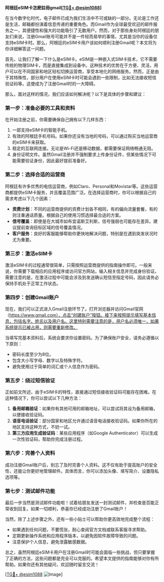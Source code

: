 **阿根廷eSIM卡怎麽註冊gmail[[TG💪+ @esim1088](https://t.me/s/esim1088)]**

在当今数字化时代，电子邮件已成为我们生活中不可或缺的一部分。无论是工作还是生活，邮箱都扮演着信息传递的重要角色。而Gmail作为全球最受欢迎的邮件服务之一，其便捷性和强大的功能吸引了无数用户。然而，对于那些身处阿根廷的朋友们来说，注册Gmail账号可能并不是一件轻而易举的事情，尤其是当你的设备仅支持eSIM卡时。那么，阿根廷的eSIM卡用户该如何顺利注册Gmail呢？本文将为你详细解答这一问题。

首先，让我们了解一下什么是eSIM卡。eSIM是一种嵌入式SIM卡技术，它不需要传统的物理SIM卡，而是直接集成到设备中。这种技术的优势在于方便、灵活，用户可以在不同国家和地区轻松切换运营商，享受本地化的网络服务。然而，正是由于其特殊性，部分用户在使用eSIM卡时可能会遇到一些限制，比如无法接收短信验证码等。这便成为了注册Gmail时的一大障碍。

那么，面对这样的情况，我们应该如何解决呢？以下是具体的步骤和建议：

### **第一步：准备必要的工具和资料**
在开始注册之前，你需要确保自己拥有以下几样东西：
1. 一部支持eSIM卡的智能手机。
2. 有效的阿根廷手机号码。如果你还没有当地的号码，可以通过购买当地运营商的eSIM卡来获取。
3. 稳定的互联网连接。无论是Wi-Fi还是移动数据，都需要保证网络畅通无阻。
4. 身份证明文件。虽然Gmail注册并不强制要求上传身份证件，但某些情况下可能需要验证身份，因此最好提前准备好。

### **第二步：选择合适的运营商**
阿根廷有许多优秀的电信运营商，例如Claro、Personal和Movistar等。这些运营商都提供eSIM卡服务，并且覆盖范围广泛。在选择运营商时，你可以根据自己的需求考虑以下几个因素：
- **资费计划**：不同的运营商提供的资费计划各不相同，有的偏向流量套餐，有的则注重通话质量。根据自己的使用习惯选择最合适的方案。
- **信号覆盖**：即使是在大城市如布宜诺斯艾利斯，信号强弱也可能存在差异。建议提前查询目标区域的信号覆盖情况。
- **客户服务**：良好的客服能够帮助你更快地解决问题，特别是在遇到突发状况时尤为重要。

### **第三步：激活eSIM卡**
激活eSIM卡的过程通常很简单，只需按照运营商提供的指南操作即可。一般来说，你需要下载相应的应用程序或访问官方网站，输入相关信息并完成身份验证。需要注意的是，在激活过程中可能会涉及到发送确认短信至指定号码，因此请务必保持手机处于正常工作状态。

### **第四步：创建Gmail账户**
现在，我们可以正式进入Gmail注册环节了。打开浏览器并访问Gmail官网（https://www.gmail.com），点击“创建账户”按钮。接下来按照提示填写基本信息，包括名字、姓氏以及用户名。这里特别需要注意的是，用户名必须唯一，如果系统提示已被占用，则需要重新修改。

当填写完基本资料后，系统会要求你设置密码。为了确保账户安全，请务必遵循以下原则：
- 密码长度至少为8位。
- 包含大小写字母、数字以及特殊字符。
- 避免使用过于简单的词汇或个人信息作为密码。

### **第五步：绕过短信验证**
正如前文所述，由于eSIM卡的特性，直接通过短信接收验证码可能存在困难。在这种情况下，你可以尝试以下几种方法：
1. **备用邮箱验证**：如果你有其他可用的邮箱地址，可以尝试将其设为备用邮箱，以便接收验证码。
2. **语音电话验证**：部分国家和地区允许通过语音电话接收验证码。如果你所在的地区支持这种方式，不妨一试。
3. **第三方应用生成验证码**：某些应用程序（如Google Authenticator）可以生成一次性验证码，帮助你完成注册过程。

### **第六步：完善个人资料**
成功注册Gmail账户后，别忘了及时完善个人资料。这不仅有助于提高账户的安全性，还能让你更好地管理邮件。具体而言，你可以添加头像、填写简介、设置隐私选项等。

### **第七步：测试邮件功能**
最后一步当然是测试邮件功能啦！试着给朋友发送一封测试邮件，并检查是否能正常收到回复。如果一切顺利，恭喜你已经成功注册了Gmail账户！

当然，除了上述步骤之外，还有一些小贴士可以帮助你更高效地完成整个流程：
- 如果遇到任何问题，不要慌张，耐心查阅官方文档或联系客服寻求帮助。
- 定期更新操作系统和应用程序版本，以避免因软件故障导致的问题。
- 注意保护个人信息，避免泄露敏感数据。

总之，虽然阿根廷eSIM卡用户在注册Gmail时可能会面临一些挑战，但只要掌握了正确的方法，这些问题都是完全可以克服的。希望本文提供的指南能够对你有所帮助。如果你还有其他疑问，欢迎随时留言交流！

[[TG💪+ @esim1088](https://t.me/s/esim1088) ![Image](https://i.postimg.cc/4NQfJmqS/Snipaste-2025-05-13-00-14-12.png)]